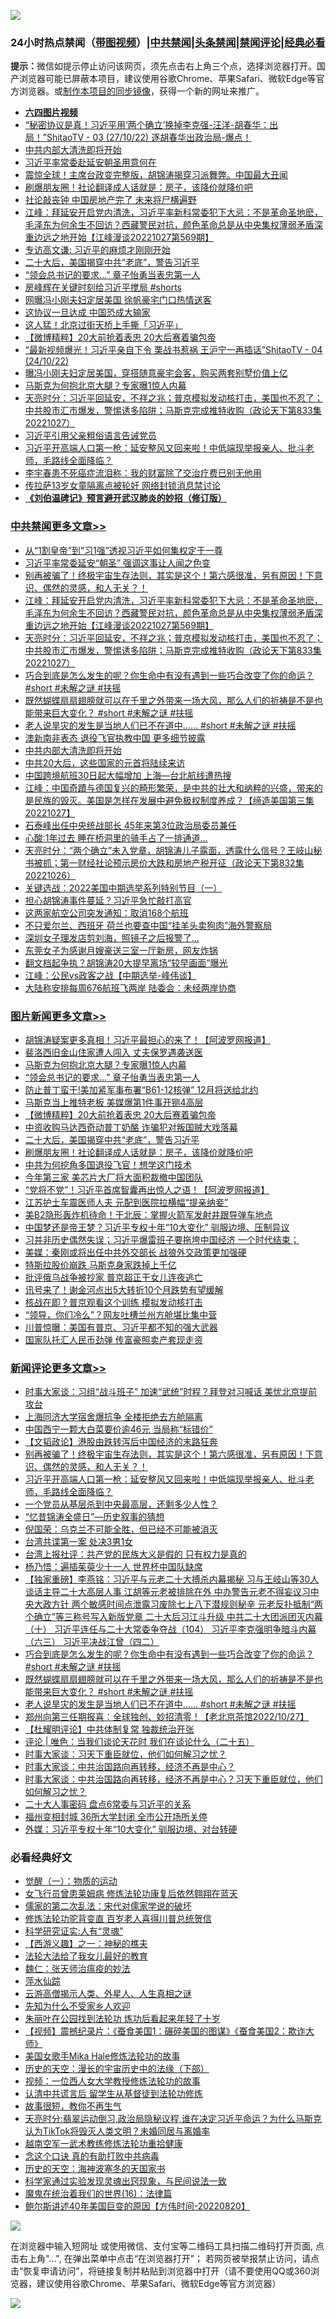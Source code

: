 ![](https://raw.githubusercontent.com/jsvpn/jsproxy/dev/64photo/fqnews-qr.jpg)

<div id="tt">
<h3>24小时热点禁闻（<a href="https://aaa.v2dns.tk/?QAjUl=BgRp5UNKRn&T5Vk=fPVH&Q59Ab=WxGE" target="_blank">带图视频</a>）|<a href="#%E4%B8%AD%E5%85%B1%E7%A6%81%E9%97%BB%E6%9B%B4%E5%A4%9A%E6%96%87%E7%AB%A0">中共禁闻</a>|<a href="#%E5%9B%BE%E7%89%87%E6%96%B0%E9%97%BB%E6%9B%B4%E5%A4%9A%E6%96%87%E7%AB%A0">头条禁闻</a>|<a href="#%E6%96%B0%E9%97%BB%E8%AF%84%E8%AE%BA%E6%9B%B4%E5%A4%9A%E6%96%87%E7%AB%A0">禁闻评论|<a href="#%E5%BF%85%E7%9C%8B%E7%BB%8F%E5%85%B8%E5%A5%BD%E6%96%87">经典必看</a></h3>
<div><b>提示：</b>微信如提示停止访问该网页，须先点击右上角三个点，选择浏览器打开。国产浏览器可能已屏蔽本项目，建议使用谷歌Chrome、苹果Safari、微软Edge等官方浏览器。或<a href="%E5%88%B6%E4%BD%9Cgit%E7%A6%81%E9%97%BB%E9%95%9C%E5%83%8F.md">制作本项目的同步镜像</a>，获得一个新的网址来推广。</div>
<ul>
<li><b><a href="http://d2.v2rss.gq/64.mp4" target="_blank">六四图片视频</a></b></li>
<li><a href="/sohnews/20221028/1803114.md">“秘密协议是真！习近平用‘两个确立’换掉李克强-汪洋-胡春华：出局！”ShitaoTV - 03 (27/10/22) 逐胡春华出政治局-爆点！</a></li>
<li><a href="/cbnews/20221028/1803111.md">中共内部大清洗即将开始</a></li>
<li><a href="/headline/20221028/1803197.md">习近平率常委赴延安朝圣用意何在</a></li>
<li><a href="/sohnews/20221028/1803117.md">震惊全球！主席台政变完整版，胡锦涛揭穿习派舞弊。中国最大丑闻</a></li>
<li><a href="/topimagenews/20221028/1803205.md">刷爆朋友圈！社论翻译成人话就是：房子，该降价就降价吧</a></li>
<li><a href="/baitai/20221028/1803164.md">社论敲丧钟 中国房地产完了 未来将尸横遍野</a></li>
<li><a href="/cbnews/20221028/1803338.md">江峰：拜延安开启党内清洗，习近平率新科常委犯下大忌：不是革命圣地麽，毛泽东为何余生不回访？西藏警民对抗，颜色革命总是从中央集权薄弱矛盾深重边远之地开始【江峰漫谈20221027第569期】</a></li>
<li><a href="/headline/20221028/1803175.md">专访高文谦: 习近平的麻烦才刚刚开始</a></li>
<li><a href="/topimagenews/20221028/1803318.md">二十大后，美国揭穿中共“老底”，警告习近平</a></li>
<li><a href="/topimagenews/20221028/1803436.md">“领会总书记的要求…” 章子怡勇当表忠第一人</a></li>
<li><a href="/sohnews/20221028/1803168.md">房峰辉在关键时刻给习近平搅局 #shorts</a></li>
<li><a href="/cnnews/20221028/1803369.md">网曝冯小刚夫妇定居美国 徐帆豪宅门口热情送客</a></li>
<li><a href="/cnnews/20221028/1803354.md">这协议一旦达成 中国恐成大输家</a></li>
<li><a href="/baitai/20221028/1803393.md">这人猛！北京过街天桥上手撕「习近平」</a></li>
<li><a href="/topimagenews/20221028/1803339.md">【微博精粹】20大前抢着表忠 20大后赛着骗包帝</a></li>
<li><a href="/sohnews/20221028/1803370.md">“最新视频爆光！习近平亲自下令 栗战书惹祸 王沪宁一再插话”ShitaoTV - 04 (24/10/22)</a></li>
<li><a href="/yule/20221028/1803245.md">曝冯小刚夫妇定居美国，穿搭随意豪宅会客，购买两套别墅价值上亿</a></li>
<li><a href="/topimagenews/20221028/1803485.md">马斯克为何抱北京大腿？专家曝1惊人内幕</a></li>
<li><a href="/cbnews/20221028/1803251.md">天亮时分：习近平回延安，不祥之兆；普京模拟发动核打击，美国也不忍了；中共股市汇市爆发，警惕诱多陷阱；马斯克完成推特收购（政论天下第833集 20221027）</a></li>
<li><a href="/ssgc/20221028/1803504.md">习近平引用父亲粗俗语言告诫党员</a></li>
<li><a href="/comments/20221028/1803359.md">习近平开高端人口第一枪：延安整风又回来啦！中低端现举报亲人、批斗老师，毛路线全面降临？</a></li>
<li><a href="/yule/20221028/1803240.md">李宇春患不死癌症流泪称：我的财富除了交治疗费已别无他用</a></li>
<li><a href="/headline/20221028/1803490.md">传拉萨13岁女童隔离点被轮奸 网络封锁消息禁讨论</a></li>
<li><b><a href="/comments/20200207/1272816.md" target="_blank">《刘伯温碑记》预言避开武汉肺炎的妙招（修订版）</a></b></li>
</ul>
</div>

<div class="catlist">
<h3><a href="/cbnews/" target="_blank">中共禁闻</a><span><a href="/cbnews/" target="_blank" rel="nofollow">更多文章>></a></span></h3>
<ul>
<li><a href="/cbnews/20221028/1803610.md" target="_blank">从“1割皇帝”到“习1强”透视习近平如何集权定于一尊</a></li>
<li><a href="/cbnews/20221028/1803591.md" target="_blank">习近平率常委延安“朝圣” 强调这事让人闻之色变</a></li>
<li><a href="/comments/20221028/1803516.md" target="_blank">别再被骗了！终极宇宙生存法则，其实是这个！第六感很准，另有原因！下意识、偶然的灵感，和人无关？！</a></li>
<li><a href="/cbnews/20221028/1803338.md" target="_blank">江峰：拜延安开启党内清洗，习近平率新科常委犯下大忌：不是革命圣地麽，毛泽东为何余生不回访？西藏警民对抗，颜色革命总是从中央集权薄弱矛盾深重边远之地开始【江峰漫谈20221027第569期】</a></li>
<li><a href="/cbnews/20221028/1803251.md" target="_blank">天亮时分：习近平回延安，不祥之兆；普京模拟发动核打击，美国也不忍了；中共股市汇市爆发，警惕诱多陷阱；马斯克完成推特收购（政论天下第833集 20221027）</a></li>
<li><a href="/comments/20221028/1803214.md" target="_blank">巧合到底是怎么发生的呢？你生命中有没有遇到一些巧合改变了你的命运？ #short #未解之谜 #扶摇</a></li>
<li><a href="/comments/20221028/1803213.md" target="_blank">既然蝴蝶扇扇翅膀就可以在千里之外带来一场大风，那么人们的祈祷是不是也能带来巨大变化？ #short #未解之谜 #扶摇</a></li>
<li><a href="/comments/20221028/1803212.md" target="_blank">老人说旱灾的发生是当地人们已不在道中…… #short #未解之谜 #扶摇</a></li>
<li><a href="/cbnews/20221028/1803156.md" target="_blank">澳新南非表态 退役飞官执教中国 更多细节披露</a></li>
<li><a href="/cbnews/20221028/1803111.md" target="_blank">中共内部大清洗即将开始</a></li>
<li><a href="/cbnews/20221028/1803091.md" target="_blank">中共20大后，这些国家的元首将陆续来访</a></li>
<li><a href="/cbnews/20221028/1803088.md" target="_blank">中国跨境航班30日起大幅增加 上海—台北航线遭热搜</a></li>
<li><a href="/cbnews/20221027/1803087.md" target="_blank">江峰：中国奇蹟与德国复兴的畸形繁荣，是中共的壮大和纳粹的兴盛，带来的是民族的毁灭。美国是怎样在发展中避免极权制度养成？【缔造美国第三集20221027】</a></li>
<li><a href="/cbnews/20221027/1803060.md" target="_blank">石泰峰出任中央统战部长 45年来第3位政治局委员兼任</a></li>
<li><a href="/cbnews/20221027/1802894.md" target="_blank">心酸:1年过去 睡在桥洞里的骑手占了一排通道…</a></li>
<li><a href="/cbnews/20221027/1802741.md" target="_blank">天亮时分：“两个确立”未入党章，胡锦涛儿子露面，透露什么信号？王岐山秘书被抓；第一财经社论预示房价大跌和房地产税开征（政论天下第832集 20221026）</a></li>
<li><a href="/comments/20221027/1802691.md" target="_blank">关键选战：2022美国中期选举系列特别节目（一）</a></li>
<li><a href="/cbnews/20221027/1802645.md" target="_blank">担心胡锦涛事件蔓延？习近平急忙敲打高官</a></li>
<li><a href="/cbnews/20221027/1802611.md" target="_blank">这两家航空公司突发通知：取消168个航班</a></li>
<li><a href="/cbnews/20221027/1802598.md" target="_blank">不只爱尔兰、西班牙 荷兰也要查中国“挂羊头卖狗肉”海外警察局</a></li>
<li><a href="/cbnews/20221027/1802597.md" target="_blank">深圳女子理发店剪刘海，照镜子之后报警了…</a></li>
<li><a href="/cbnews/20221027/1802596.md" target="_blank">东莞女子为感谢月嫂豪送三室一厅新房，网友炸锅</a></li>
<li><a href="/cbnews/20221027/1802581.md" target="_blank">翻文档起争执？胡锦涛20大提早离场“较早画面”曝光</a></li>
<li><a href="/cbnews/20221027/1802580.md" target="_blank">江峰：公民vs政客之战【中期选举-峰伟谈】</a></li>
<li><a href="/cbnews/20221026/1802571.md" target="_blank">大陆称安排每周676航班飞两岸 陆委会：未经两岸协商</a></li>

</ul>
</div>
<div class="catlist">
<h3><a href="/topimagenews/" target="_blank">图片新闻</a><span><a href="/topimagenews/" target="_blank" rel="nofollow">更多文章>></a></span></h3>
<ul>
<li><a href="/topimagenews/20221028/1803609.md" target="_blank">胡锦涛疑案更多真相！习近平最担心的来了！【阿波罗网报道】</a></li>
<li><a href="/topimagenews/20221028/1803571.md" target="_blank">裴洛西旧金山住家遭人闯入 丈夫保罗遇袭送医</a></li>
<li><a href="/topimagenews/20221028/1803485.md" target="_blank">马斯克为何抱北京大腿？专家曝1惊人内幕</a></li>
<li><a href="/topimagenews/20221028/1803436.md" target="_blank">“领会总书记的要求…” 章子怡勇当表忠第一人</a></li>
<li><a href="/topimagenews/20221028/1803407.md" target="_blank">防止普丁蛮干!美加紧军事布署“B61-12核弹” 12月将送给北约</a></li>
<li><a href="/topimagenews/20221028/1803340.md" target="_blank">马斯克当上推特老板 美媒爆第1件事开铡4高层</a></li>
<li><a href="/topimagenews/20221028/1803339.md" target="_blank">【微博精粹】20大前抢着表忠 20大后赛着骗包帝</a></li>
<li><a href="/topimagenews/20221028/1803319.md" target="_blank">中资收购马达西奇动普丁奶酪 诈骗犯对叛国贼大戏落幕</a></li>
<li><a href="/topimagenews/20221028/1803318.md" target="_blank">二十大后，美国揭穿中共“老底”，警告习近平</a></li>
<li><a href="/topimagenews/20221028/1803205.md" target="_blank">刷爆朋友圈！社论翻译成人话就是：房子，该降价就降价吧</a></li>
<li><a href="/topimagenews/20221028/1803141.md" target="_blank">中共为何挖角多国退役飞官！想学这门技术</a></li>
<li><a href="/topimagenews/20221028/1803118.md" target="_blank">今年第三家 美芯片大厂将大面积裁撤中国团队</a></li>
<li><a href="/topimagenews/20221027/1803078.md" target="_blank">“党将不党”！习近平首席智囊再出惊人之语！【阿波罗网报道】</a></li>
<li><a href="/topimagenews/20221027/1803077.md" target="_blank">江苏护士车震医师人夫 元配到医院拉横幅“提亲纳妾”</a></li>
<li><a href="/topimagenews/20221027/1803047.md" target="_blank">美B2隐形轰炸机待命！于北辰：掌握火箭军发射井跟导弹车地点</a></li>
<li><a href="/topimagenews/20221027/1803046.md" target="_blank">中国梦还是帝王梦？习近平专权十年“10大变化” 驯服边境、压制异议</a></li>
<li><a href="/topimagenews/20221027/1802978.md" target="_blank">习并非历史偶然失误；习近平爆雷班子要拖垮中国经济 一个时代结束；</a></li>
<li><a href="/topimagenews/20221027/1802969.md" target="_blank">美媒：秦刚或将出任中共外交部长 战狼外交政策更加强硬</a></li>
<li><a href="/topimagenews/20221027/1802929.md" target="_blank">特斯拉股价崩跌 马斯克身家跌掉上千亿</a></li>
<li><a href="/topimagenews/20221027/1802893.md" target="_blank">批评俄乌战争被抄家 普京超正干女儿连夜逃亡</a></li>
<li><a href="/topimagenews/20221027/1802887.md" target="_blank">讯号来了！谢金河点出5大转折10个月跌势有望缓解</a></li>
<li><a href="/topimagenews/20221027/1802849.md" target="_blank">核战在即？普京观看这个训练 模拟发动核打击</a></li>
<li><a href="/topimagenews/20221027/1802830.md" target="_blank">“领导，你们冷么”？网友吐槽兰州方舱堪比集中营</a></li>
<li><a href="/topimagenews/20221027/1802628.md" target="_blank">川普惊曝：美国有普京、习近平都不知的强大武器</a></li>
<li><a href="/topimagenews/20221027/1802595.md" target="_blank">国家队托汇人民币劲弹 传富豪照卖产套现走资</a></li>

</ul>
</div>
<div class="catlist">
<h3><a href="/comments/" target="_blank">新闻评论</a><span><a href="/comments/" target="_blank" rel="nofollow">更多文章>></a></span></h3>
<ul>
<li><a href="/comments/20221028/1803613.md" target="_blank">时事大家谈：习组“战斗班子” 加速“武统”时程？拜登对习喊话 美忧北京提前攻台</a></li>
<li><a href="/comments/20221028/1803546.md" target="_blank">上海同济大学宿舍爆抗争 全楼拒绝去方舱隔离</a></li>
<li><a href="/comments/20221028/1803545.md" target="_blank">中国西宁一颗大白菜要价逾46元 当局称“标错价”</a></li>
<li><a href="/comments/20221028/1803527.md" target="_blank">【文韬政论】港股由跌转泻后中国经济的末路狂奔</a></li>
<li><a href="/comments/20221028/1803516.md" target="_blank">别再被骗了！终极宇宙生存法则，其实是这个！第六感很准，另有原因！下意识、偶然的灵感，和人无关？！</a></li>
<li><a href="/comments/20221028/1803359.md" target="_blank">习近平开高端人口第一枪：延安整风又回来啦！中低端现举报亲人、批斗老师，毛路线全面降临？</a></li>
<li><a href="/comments/20221028/1803351.md" target="_blank">一个党员从基层杀到中央最高层，还剩多少人性？</a></li>
<li><a href="/comments/20221028/1803350.md" target="_blank">“忆昔锦涛全盛日”—历史叙事的猜想</a></li>
<li><a href="/comments/20221028/1803349.md" target="_blank">倪国荣：乌克兰不可能全胜，但已经不可能被消灭</a></li>
<li><a href="/comments/20221028/1803310.md" target="_blank">台湾共谍第一案 处决3男1女</a></li>
<li><a href="/comments/20221028/1803296.md" target="_blank">台湾上报社评：共产党的民族大义是假的 只有权力是真的</a></li>
<li><a href="/comments/20221028/1803268.md" target="_blank">杨乃悟：遍插茱萸少十一人 世界杯中国队缺席</a></li>
<li><a href="/comments/20221028/1803248.md" target="_blank">【独家重磅】李燕铭：习近平与元老二十大搏杀内幕揭秘 习与王岐山等30人谈话主导二十大高层人事 江胡等元老被排除在外 中办警告元老不得妄议习中央大政方针 两个敏感时间点泄露习废除七上八下潜规则秘辛 元老反扑抵制“两个确立”等三称号写入新版党章 二十大后习江斗升级 中共二十大团派团灭内幕（十） 习近平连任与二十大常委争夺战（104） 习近平李克强明争暗斗内幕（六三） 习近平决战江曾（四二）</a></li>
<li><a href="/comments/20221028/1803214.md" target="_blank">巧合到底是怎么发生的呢？你生命中有没有遇到一些巧合改变了你的命运？ #short #未解之谜 #扶摇</a></li>
<li><a href="/comments/20221028/1803213.md" target="_blank">既然蝴蝶扇扇翅膀就可以在千里之外带来一场大风，那么人们的祈祷是不是也能带来巨大变化？ #short #未解之谜 #扶摇</a></li>
<li><a href="/comments/20221028/1803212.md" target="_blank">老人说旱灾的发生是当地人们已不在道中…… #short #未解之谜 #扶摇</a></li>
<li><a href="/comments/20221028/1803155.md" target="_blank">郑州向第三任期报喜：全球独创、妙招清零！【老北京茶馆2022/10/27】</a></li>
<li><a href="/comments/20221028/1803132.md" target="_blank">【杜耀明评论】中共体制复常 独裁统治开张</a></li>
<li><a href="/comments/20221028/1803112.md" target="_blank">评论 | 唯色：当我们谈论天花时 我们在谈论什么（二十五）</a></li>
<li><a href="/comments/20221027/1803074.md" target="_blank">时事大家谈：习天下重臣就位，他们如何解习之忧？</a></li>
<li><a href="/comments/20221027/1803073.md" target="_blank">时事大家谈：中共治国路向再转移，经济不再是中心？</a></li>
<li><a href="/comments/20221027/1803057.md" target="_blank">时事大家谈：中共治国路向再转移，经济不再是中心？习天下重臣就位，他们如何解习之忧？</a></li>
<li><a href="/comments/20221027/1803033.md" target="_blank">二十大人事密码 盘点6常委与习近平的关系</a></li>
<li><a href="/comments/20221027/1803032.md" target="_blank">福州变相封城 36所大学封闭 全市公开场所关停</a></li>
<li><a href="/comments/20221027/1803030.md" target="_blank">外媒：习近平专权十年“10大变化” 驯服边境、对台转硬</a></li>

</ul>
</div>

<div class="catlist">
<h3>必看经典好文</h3>
<ul>
<li><a href="/comments/20200810/1377609.md" target="_blank">觉醒（一）：物质的运动</a></li>
<li><a href="/cnnews/20210512/1544604.md" target="_blank">女飞行员曾患莱姆病 修炼法轮功康复后依然翱翔在蓝天</a></li>
<li><a href="/tculture/20181126/1037279.md" target="_blank">儒家的第二次乱法：宋代对儒家学说的破坏</a></li>
<li><a href="/comments/20210720/1502969.md" target="_blank">修炼法轮功驼背变直 百岁老人喜得川普总统贺信</a></li>
<li><a href="/cnnews/20220202/1686894.md" target="_blank">科学研究证实:人有“灵魂”</a></li>
<li><a href="/comments/20210210/1484775.md" target="_blank">【西游义趣】之一：神秘的樵夫</a></li>
<li><a href="/cbnews/20200516/1329218.md" target="_blank">法轮大法给了我女儿最好的教育</a></li>
<li><a href="/comments/20200224/1282494.md" target="_blank">魏仁：张天师治瘟疫的妙法</a></li>
<li><a href="/cbnews/20210809/1603030.md" target="_blank">萍水仙踪</a></li>
<li><a href="/comments/20200919/82684.md" target="_blank">云游高僧揭示人类、外星人、人生真相之谜</a></li>
<li><a href="/comments/20200620/1346848.md" target="_blank">先知为什么不受家乡人欢迎</a></li>
<li><a href="/comments/20210720/1488271.md" target="_blank">朱丽叶在公园找到法轮功 炼功后看起来年轻了十岁</a></li>
<li><a href="/comments/20210123/1473011.md" target="_blank">【视频】震撼纪录片：《蚕食美国1：碾碎美国的图谋》《蚕食美国2：欺诈大师》</a></li>
<li><a href="/comments/20200114/1258532.md" target="_blank">美国女歌手Mika Hale修炼法轮功的故事</a></li>
<li><a href="/tculture/20121025/73066.md" target="_blank">历史的天空：漫长的宇宙历史中的法缘（下部）</a></li>
<li><a href="/comments/20220529/1739017.md" target="_blank">视频：一位西人女大学教授修炼法轮功的故事</a></li>
<li><a href="/cbnews/20210723/1592176.md" target="_blank">认清中共谎言后 留学生从基督徒到法轮功修炼</a></li>
<li><a href="/funmedia/20210802/1598610.md" target="_blank">故事很短，教你不再生气</a></li>
<li><a href="/cbnews/20220620/1747851.md" target="_blank">天亮时分:翡翠运动倒习,政治局隐秘议程,谁在决定习近平命运？为什么马斯克认为TikTok将毁灭人类文明？未婚同居与离婚率</a></li>
<li><a href="/comments/20190807/1170993.md" target="_blank">越南空军一武术教练修炼法轮功重拾健康</a></li>
<li><a href="/comments/20200707/1357090.md" target="_blank">念这个口诀 真的有助打败中共病毒</a></li>
<li><a href="/tculture/xiulian/20170318/732480.md" target="_blank">历史的天空：海神波塞冬的天国家书</a></li>
<li><a href="/comments/20200921/1400587.md" target="_blank">科学家通过实验发现灵魂出窍现象，与民间说法一致</a></li>
<li><a href="/topimagenews/20180615/958090.md" target="_blank">魔鬼在统治着我们的世界(16)：法律篇</a></li>
<li><a href="/bannedvideo/20220821/1774387.md" target="_blank">鲍尔斯讲述40年美国巨变的原因【方伟时间-20220820】</a></li>

</ul>
</div>

![](https://raw.githubusercontent.com/jsvpn/jsproxy/dev/64photo/fqnews-qr.jpg)

在浏览器中输入短网址 或使用微信、支付宝等二维码工具扫描二维码打开页面, 点击右上角"...", 在弹出菜单中点击“在浏览器打开”； 若网页被举报禁止访问，请点击“恢复申请访问”，将链接复制并粘贴到浏览器中打开（请不要使用QQ或360浏览器，建议使用谷歌Chrome、苹果Safari、微软Edge等官方浏览器）

![](https://raw.githubusercontent.com/jsvpn/jsproxy/dev/64photo/wx.jpg)
